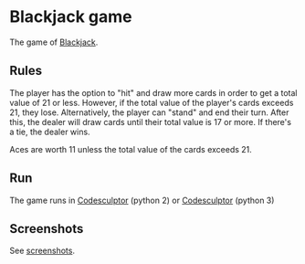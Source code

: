 # Blackjack game

The game of [Blackjack](https://en.wikipedia.org/wiki/Blackjack).

## Rules

The player has the option to "hit" and draw more cards in order to get a total value of 21 or less. However, if the total value of the player's cards exceeds 21, they lose. Alternatively, the player can "stand" and end their turn. After this, the dealer will draw cards until their total value is 17 or more. If there's a tie, the dealer wins.

Aces are worth 11 unless the total value of the cards exceeds 21.

## Run

The game runs in [Codesculptor](http://www.codeskulptor.org/) (python 2) or [Codesculptor](https://py3.codeskulptor.org/) (python 3)

## Screenshots

See [screenshots](screenshots/).

